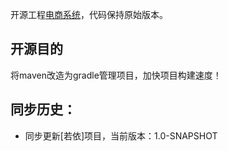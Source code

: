 开源工程[电商系统](https://github.com/macrozheng/mall.git)，代码保持原始版本。

## 开源目的
将maven改造为gradle管理项目，加快项目构建速度！

## 同步历史：
* 同步更新[若依]项目，当前版本：1.0-SNAPSHOT